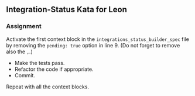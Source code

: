 ## Integration-Status Kata for Leon

### Assignment

Activate the first context block in the `integrations_status_builder_spec` file
by removing the `pending: true` option in line 9. (Do not forget to remove also the `,`.)

* Make the tests pass.
* Refactor the code if appropriate.
* Commit.

Repeat with all the context blocks.

